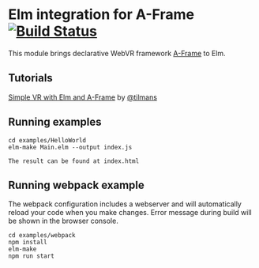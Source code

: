 # Elm integration for A-Frame [![Build Status](https://travis-ci.org/halfzebra/elm-aframe.svg?branch=master)](https://travis-ci.org/halfzebra/elm-aframe)

This module brings declarative WebVR framework [A-Frame](https://aframe.io/) to Elm.

## Tutorials

[Simple VR with Elm and A-Frame](https://github.com/tilmans/elm-aframe-example) by [@tilmans](https://github.com/tilmans)

## Running examples

    cd examples/HelloWorld
    elm-make Main.elm --output index.js
    
    The result can be found at index.html
    
## Running webpack example
The webpack configuration includes a webserver and will automatically reload your code when you make changes. Error message during build will be shown in the browser console.

    cd examples/webpack
    npm install
    elm-make
    npm run start
    
    
